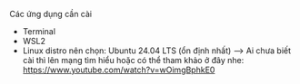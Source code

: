 Các ứng dụng cần cài

- Terminal
- WSL2
- Linux distro nên chọn: Ubuntu 24.04 LTS (ổn định nhất)
  --> Ai chưa biết cài thì lên mạng tìm hiểu hoặc có thể tham khảo ở đây nhe:
  https://www.youtube.com/watch?v=wOimgBphkE0

